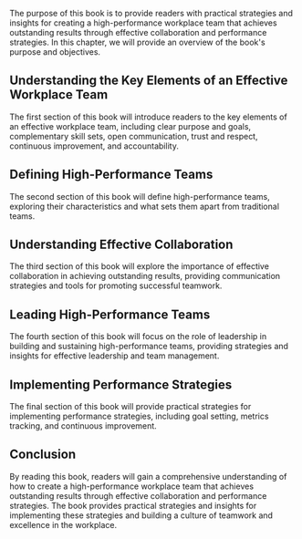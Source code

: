 
The purpose of this book is to provide readers with practical strategies and insights for creating a high-performance workplace team that achieves outstanding results through effective collaboration and performance strategies. In this chapter, we will provide an overview of the book's purpose and objectives.

Understanding the Key Elements of an Effective Workplace Team
-------------------------------------------------------------

The first section of this book will introduce readers to the key elements of an effective workplace team, including clear purpose and goals, complementary skill sets, open communication, trust and respect, continuous improvement, and accountability.

Defining High-Performance Teams
-------------------------------

The second section of this book will define high-performance teams, exploring their characteristics and what sets them apart from traditional teams.

Understanding Effective Collaboration
-------------------------------------

The third section of this book will explore the importance of effective collaboration in achieving outstanding results, providing communication strategies and tools for promoting successful teamwork.

Leading High-Performance Teams
------------------------------

The fourth section of this book will focus on the role of leadership in building and sustaining high-performance teams, providing strategies and insights for effective leadership and team management.

Implementing Performance Strategies
-----------------------------------

The final section of this book will provide practical strategies for implementing performance strategies, including goal setting, metrics tracking, and continuous improvement.

Conclusion
----------

By reading this book, readers will gain a comprehensive understanding of how to create a high-performance workplace team that achieves outstanding results through effective collaboration and performance strategies. The book provides practical strategies and insights for implementing these strategies and building a culture of teamwork and excellence in the workplace.
